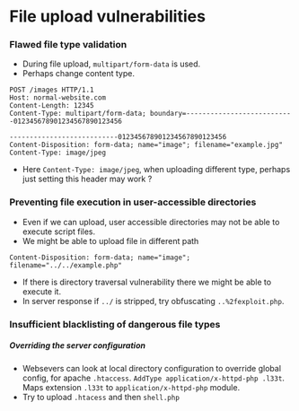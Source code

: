 # File upload vulnerabilities

### Flawed file type validation
 - During file upload, `multipart/form-data` is used.
 - Perhaps change content type.
```
POST /images HTTP/1.1
Host: normal-website.com
Content-Length: 12345
Content-Type: multipart/form-data; boundary=---------------------------012345678901234567890123456

---------------------------012345678901234567890123456
Content-Disposition: form-data; name="image"; filename="example.jpg"
Content-Type: image/jpeg
```
 - Here `Content-Type: image/jpeg`, when uploading different type, perhaps just setting this header may work ?

### Preventing file execution in user-accessible directories
 - Even if we can upload, user accessible directories may not be able to execute script files.
 - We might be able to upload file in different path
```
Content-Disposition: form-data; name="image"; filename="../../example.php"
```
 - If there is directory traversal vulnerability there we might be able to execute it.
 - In server response if `../` is stripped, try obfuscating `..%2fexploit.php`.

### Insufficient blacklisting of dangerous file types
##### Overriding the server configuration
 - Websevers can look at local directory configuration to override global config, for apache `.htaccess`. `AddType application/x-httpd-php .l33t`. Maps extension `.l33t` to `application/x-httpd-php` module.
 - Try to upload `.htacess` and then `shell.php`
